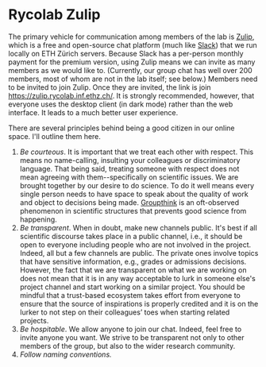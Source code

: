 # Rycolab Zulip
The primary vehicle for communication among members of the lab is [Zulip](https://zulip.com/), which is a free and open-source chat platform (much like [Slack](https://slack.com/)) that we run locally on ETH Zürich servers. Because Slack has a per-person monthly payment for the premium version, using Zulip means we can invite as many members as we would like to. (Currently, our group chat has well over 200 members, most of whom are not in the lab itself; see below.) Members need to be invited to join Zulip. Once they are invited, the link is join https://zulip.rycolab.inf.ethz.ch/. It is strongly recommended, however, that everyone uses the desktop client (in dark mode) rather than the web interface. It leads to a much better user experience.

There are several principles behind being a good citizen in our online space. I'll outline them here. 
1. *Be courteous*. It is important that we treat each other with respect. This means no name-calling, insulting your colleagues or discriminatory language. That being said, treating someone with respect does not mean agreeing with them--specifically on scientific issues. We are brought together by our desire to do science. To do it well means every single person needs to have space to speak about the quality of work and object to decisions being made. [Groupthink](https://en.wikipedia.org/wiki/Groupthink) is an oft-observed phenomenon in scientific structures that prevents good science from happening. 
2. *Be transparent*. When in doubt, make new channels public. It's best if all scientific discourse takes place in a public channel, i.e., it should be open to everyone including people who are not involved in the project. Indeed, all but a few channels are public. The private ones involve topics that have sensitive information, e.g., grades or admissions decisions. However, the fact that we are transparent on what we are working on does not mean that it is in any way acceptable to lurk in someone else's project channel and start working on a similar project. You should be mindful that a trust-based ecosystem takes effort from everyone to ensure that the source of inspirations is properly credited and it is on the lurker to not step on their colleagues’ toes when starting related projects. 
4. *Be hospitable*. We allow anyone to join our chat. Indeed, feel free to invite anyone you want. We strive to be transparent not only to other members of the group, but also to the wider research community. 
5. *Follow naming conventions.* 
